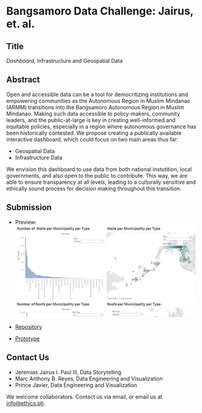 # Bangsamoro Data Challenge: Jairus, et. al. 

## Title

*Dashboard*, Infrastructure and Geospatial Data

## Abstract

Open and accessible data can be a tool for democritizing institutions and empowering communities as the Autonomous Region in Muslim Mindanao (ARMM) transitions into the Bangsamoro Autonomous Region in Muslim Mindanao. Making such data accessible to policy-makers, community leaders, and the public-at-large is key in creating well-informed and equitable policies, especially in a region where autonomous governance has been historically contested. We propose creating a publically available interactive dashboard, which could focus on two main areas thus far:

* Geospatial Data
* Infrastructure Data

We envision this dashboard to use data from both national instutition, local governments, and also open to the public to contribute. This way, we are able to ensure transparency at all levels, leading to a culturally sensitive and ethically sound process for decision making throughout this transition.

## Submission
* Preview:
![alt text](https://github.com/ethicsph/bangsamoro-data-challenge/blob/master/jairus-et-al/preview.png "Infrastructure")

* [Repository](https://github.com/ethicsph/bangsamoro-data-challenge/tree/master/jairus-et-al/repository)
* [Prototype](https://public.tableau.com/profile/marcreyesph#!/vizhome/Bangsamoro_Data_Updated/Welcome)

## Contact Us

* Jeremias Jairus I. Paul III, Data Storytelling
* Marc Anthony B. Reyes, Data Engineering and Visualization
* Prince Javier, Data Engineering and Visualization

We welcome collaborators. Contact us via email, or email us at info@ethics.ph.